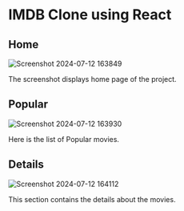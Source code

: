 # IMDB Clone using React

## Home

![Screenshot 2024-07-12 163849](https://github.com/user-attachments/assets/7127a5a7-5796-4982-ace3-39b71b42dec3)

The screenshot displays home page of the project.

## Popular

![Screenshot 2024-07-12 163930](https://github.com/user-attachments/assets/0b10879d-e526-47d1-8f1a-2dba47751230)

Here is the list of Popular movies.

## Details

![Screenshot 2024-07-12 164112](https://github.com/user-attachments/assets/f5e66de1-7934-4eca-81b6-c0938004808c)

This section contains the details about the movies.
